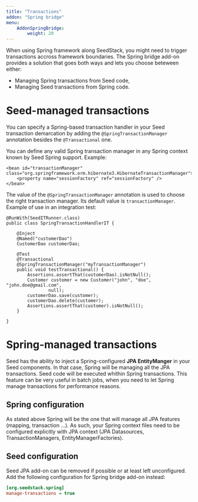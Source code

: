 ```yaml
---
title: "Transactions"
addon: "Spring bridge"
menu:
    AddonSpringBridge:
        weight: 20
---
```


When using Spring framework along SeedStack, you might need to trigger transactions accross framework boundaries. The Spring bridge add-on provides a solution that goes both ways and lets you choose beteween either:

* Managing Spring transactions from Seed code,
* Managing Seed transactions from Spring code.


# Seed-managed transactions

You can specify a Spring-based transaction handler in your Seed transaction demarcation by adding the
`@SpringTransactionManager` annotation besides the `@Transactional` one.

You can define any valid Spring transaction manager in any Spring context known by Seed Spring support. Example:
		
	<bean id="transactionManager" class="org.springframework.orm.hibernate3.HibernateTransactionManager">
		<property name="sessionFactory" ref="sessionFactory" />
	</bean>

The value of the `@SpringTransactionManager` annotation is used to choose the right transaction manager. Its default
value is `transactionManager`. Example of use in an integration test:

	@RunWith(SeedITRunner.class)
	public class SpringTransactionHandlerIT {
	
		@Inject
		@Named("customerDao")
		CustomerDao customerDao;
	
		@Test
		@Transactional
		@SpringTransactionManager("myTransactionManager")
		public void testTransactional() {
			Assertions.assertThat(customerDao).isNotNull();
			Customer customer = new Customer("john", "doe", "john.doe@gmail.com",
					null);
			customerDao.save(customer);
			customerDao.delete(customer);
			Assertions.assertThat(customer).isNotNull();
		}

	}
	
# Spring-managed transactions

Seed has the ability to inject a Spring-configured **JPA EntityManger**  in your Seed components. In that case, Spring will be managing all the JPA transactions. Seed code will be executed whithin Spring transactions. This feature can be very useful in batch jobs, when you need to let Spring manage transactions for performance reasons.

## Spring configuration
As stated above Spring will be the one that will manage all JPA features (mapping, transaction ...). As such, your Spring context files need to be configured explicitly with JPA context (JPA Datasources, TransactionManagers, EntityManagerFactories).

## Seed configuration
Seed JPA add-on can be removed if possible or at least left unconfigured. Add the following configuration for Spring bridge add-on instead:

```ini
[org.seedstack.spring]
manage-transactions = true
```
